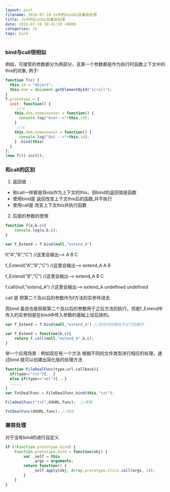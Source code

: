 ```yaml
---
layout: post
filename: 2016-07-19-Js中的bind以及兼容处理
title: Js中的bind以及兼容处理
date: 2016-07-19 10:41:59 +0800
categories: Js
tags: bind
---
```


### bind与call很相似

例如，可接受的参数都分为两部分，且第一个参数都是作为执行时函数上下文中的this的对象, 例子:

```javascript
function T(c) {
  this.id = "Object";
  this.dom = document.getElementById("scroll");
}
T.prototype = {
  init: function() {
     //①
    this.dom.onmouseover = function() {
      console.log("Over-->"+this.id);
    }
     //②
    this.dom.onmouseout = function() {
      console.log("Out -->"+this.id);
    } .bind(this)
  }
};
(new T()).init();
```

### 和call的区别

1. 返回值
* 和call一样都是将obj作为上下文的this，但bind的返回值是函数
* 使用bind是 返回改变上下文this后的函数,并不执行
* 使用call是 改变上下文this并执行函数

2. 后面的参数的使用

```javascript
function f(a,b,c){
    console.log(a,b,c);
}

var f_Extend = f.bind(null,"extend_A")
```


f("A","B","C")  //这里会输出--> A B C

f_Extend("A","B","C")  //这里会输出--> extend_A A B

f_Extend("B","C")  //这里会输出--> extend_A B C

f.call(null,"extend_A") //这里会输出--> extend_A undefined undefined

call 是 把第二个及以后的参数作为f方法的实参传进去

而bind 虽说也是获取第二个及以后的参数用于之后方法的执行，但是f_Extend中传入的实参则是在bind中传入参数的基础上往后排的。

```javascript
var f_Extend = f.bind(null,"extend_A") //这句代码相当于以下的操作

var f_Extend = function(b,c){
    return f.call(null,"extend_A",b,c);
}
```


举一个应用场景：例如现在有一个方法 根据不同的文件类型进行相应的处理，通过bind 就可以创建出简化版的处理方法

```javascript
function FileDealFunc(type,url,callback){
  if(type=="txt"){...}
  else if(type=="xml"){...}
  .....
}
var TxtDealFunc = FileDealFunc.bind(this,"txt");

FileDealFunc("txt",XXURL,func);  //原来

TxtDealFunc(XXURL,func); //现在
```


### 兼容处理

对于没有bind的进行自定义

```javascript
if (!Function.prototype.bind) {
    Function.prototype.bind = function(obj) {
        var _self = this
            ,args = arguments;
        return function() {
            _self.apply(obj, Array.prototype.slice.call(args, 1));
        }
    }
}
```
